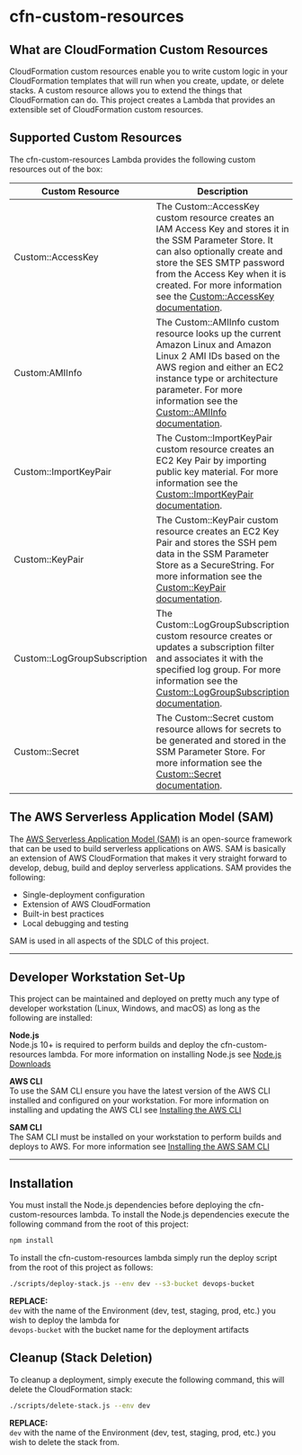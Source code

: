 # cfn-custom-resources

## What are CloudFormation Custom Resources

CloudFormation custom resources enable you to write custom logic in your CloudFormation templates that will run when you create, update, or delete stacks. A custom resource allows you to extend the things that CloudFormation can do.  This project creates a Lambda that provides an extensible set of CloudFormation custom resources.

## Supported Custom Resources

The cfn-custom-resources Lambda provides the following custom resources out of the box:

| Custom Resource | Description |
|-----------------|-------------|
| Custom::AccessKey | The Custom::AccessKey custom resource creates an IAM Access Key and stores it in the SSM Parameter Store. It can also optionally create and store the SES SMTP password from the Access Key when it is created.  For more information see the [Custom::AccessKey documentation](./docs/custom-accesskey.md). |
| Custom:AMIInfo | The Custom::AMIInfo custom resource looks up the current Amazon Linux and Amazon Linux 2 AMI IDs based on the AWS region and either an EC2 instance type or architecture parameter. For more information see the [Custom::AMIInfo documentation](./docs/custom-amiinfo.md). |
| Custom::ImportKeyPair | The Custom::ImportKeyPair custom resource creates an EC2 Key Pair by importing public key material. For more information see the [Custom::ImportKeyPair documentation](./docs/custom-import-keypair.md). |
| Custom::KeyPair | The Custom::KeyPair custom resource creates an EC2 Key Pair and stores the SSH pem data in the SSM Parameter Store as a SecureString. For more information see the [Custom::KeyPair documentation](./docs/custom-keypair.md). |
| Custom::LogGroupSubscription | The Custom::LogGroupSubscription custom resource creates or updates a subscription filter and associates it with the specified log group. For more information see the [Custom::LogGroupSubscription documentation](./docs/custom-loggroup-subscription.md). |
| Custom::Secret | The Custom::Secret custom resource allows for secrets to be generated and stored in the SSM Parameter Store. For more information see the [Custom::Secret documentation](./docs/custom-secret.md). |

## The AWS Serverless Application Model (SAM)

The [AWS Serverless Application Model (SAM)](https://docs.aws.amazon.com/serverless-application-model/latest/developerguide/) is an open-source framework that can be used to build serverless applications on AWS.  SAM is basically an extension of AWS CloudFormation that makes it very straight forward to develop, debug, build and deploy serverless applications.
SAM provides the following:  

* Single-deployment configuration
* Extension of AWS CloudFormation
* Built-in best practices
* Local debugging and testing

SAM is used in all aspects of the SDLC of this project.

___

## Developer Workstation Set-Up
This project can be maintained and deployed on pretty much any type of developer workstation (Linux, Windows, and macOS) as long as the following are installed:

**Node.js**  
Node.js 10+ is required to perform builds and deploy the cfn-custom-resources lambda.  For more information on installing Node.js see [Node.js Downloads](https://nodejs.org/en/download/)

**AWS CLI**  
To use the SAM CLI ensure you have the latest version of the AWS CLI installed and configured on your workstation.  For more information on installing and updating the AWS CLI see [Installing the AWS CLI](https://docs.aws.amazon.com/cli/latest/userguide/cli-chap-install.html)

**SAM CLI**  
The SAM CLI must be installed on your workstation to perform builds and deploys to AWS. For more information see [Installing the AWS SAM CLI](https://docs.aws.amazon.com/serverless-application-model/latest/developerguide/serverless-sam-cli-install.html) 

___

## Installation

You must install the Node.js dependencies before deploying the cfn-custom-resources lambda.  To install the Node.js dependencies execute the following command from the root of this project:
```bash
npm install
```

To install the cfn-custom-resources lambda simply run the deploy script from the root of this project as follows:
```bash
./scripts/deploy-stack.js --env dev --s3-bucket devops-bucket
```
**REPLACE:**  
```dev``` with the name of the Environment (dev, test, staging, prod, etc.) you wish to deploy the lambda for  
 ```devops-bucket``` with the bucket name for the deployment artifacts  

## Cleanup (Stack Deletion)
To cleanup a deployment, simply execute the following command, this will delete the CloudFormation stack:
```bash
./scripts/delete-stack.js --env dev
```
**REPLACE:**  
 ```dev``` with the name of the Environment (dev, test, staging, prod, etc.) you wish to delete the stack from.  
